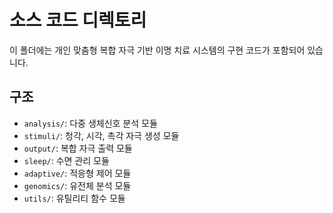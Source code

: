 # 소스 코드 디렉토리

이 폴더에는 개인 맞춤형 복합 자극 기반 이명 치료 시스템의 구현 코드가 포함되어 있습니다.

## 구조

- `analysis/`: 다중 생체신호 분석 모듈
- `stimuli/`: 청각, 시각, 촉각 자극 생성 모듈
- `output/`: 복합 자극 출력 모듈
- `sleep/`: 수면 관리 모듈
- `adaptive/`: 적응형 제어 모듈
- `genomics/`: 유전체 분석 모듈
- `utils/`: 유틸리티 함수 모듈
